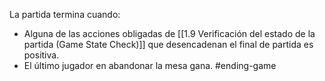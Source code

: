 La partida termina cuando:
- Alguna de las acciones obligadas de [[1.9 Verificación del estado de la partida (Game State Check)]] que desencadenan el final de partida es positiva.
- El último jugador en abandonar la mesa gana.
#ending-game